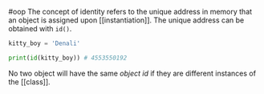 #oop
The concept of identity refers to the unique address in memory that an object is assigned upon [[instantiation]]. The unique address can be obtained with `id()`.

```python
kitty_boy = 'Denali'

print(id(kitty_boy)) # 4553550192
```

No two object will have the same _object id_ if they are different instances of the [[class]].
